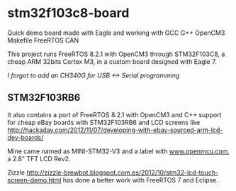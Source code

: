 # stm32f103c8-board

Quick demo board made with Eagle and working with GCC G++ OpenCM3 Makefile FreeRTOS CAN


This project runs FreeRTOS 8.2.1 with OpenCM3  through STM32F103C8, a cheap ARM 32bits Cortex M3, in a custom board designed with Eagle 7.

_I forgot to add an CH340G for USB <-> Serial programming_


## STM32F103RB6

It also contains a port of FreeRTOS 8.2.1 with OpenCM3 and C++ support for cheap eBay boards with STM32F103RB6 and LCD screens like http://hackaday.com/2012/11/07/developing-with-ebay-sourced-arm-lcd-dev-boards/

Mine came named as MINI-STM32-V3 and a label with www.openmcu.com, a 2.8" TFT LCD Rev2.


Zizzle http://zizzle-brewbot.blogspot.com.es/2012/10/stm32-lcd-touch-screen-demo.html has done a better work with FreeRTOS 7 and Eclipse.

